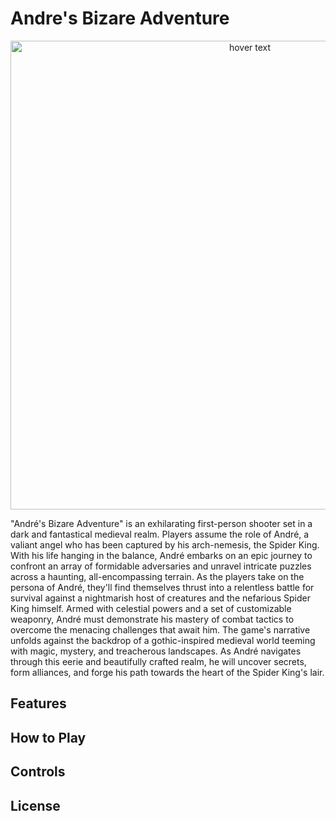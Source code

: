 # Andre's Bizare Adventure

<p align="center">
  <img src="https://cdn.discordapp.com/attachments/1165648412448915568/1165648443046375494/image.png?ex=65479db5&is=653528b5&hm=e4783e3958e6ff208f75d0cec72ce7b42f22772774d59a083d0ceb025a7069eb&" width="750" title="hover text">
</p>
"André's Bizare Adventure" is an exhilarating first-person shooter set in a dark and fantastical medieval realm. Players assume the role of André, a valiant angel who has been captured by his arch-nemesis, the Spider King. With his life hanging in the balance, André embarks on an epic journey to confront an array of formidable adversaries and unravel intricate puzzles across a haunting, all-encompassing terrain. 
As the players take on the persona of André, they'll find themselves thrust into a relentless battle for survival against a nightmarish host of creatures and the nefarious Spider King himself. Armed with celestial powers and a set of customizable weaponry, André must demonstrate his mastery of combat tactics to overcome the menacing challenges that await him. The game's narrative unfolds against the backdrop of a gothic-inspired medieval world teeming with magic, mystery, and treacherous landscapes. As André navigates through this eerie and beautifully crafted realm, he will uncover secrets, form alliances, and forge his path towards the heart of the Spider King's lair.

## Features


## How to Play


## Controls


## License

